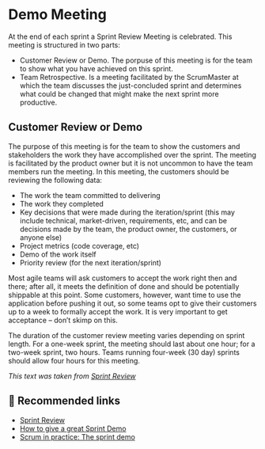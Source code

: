 # Demo Meeting

At the end of each sprint a Sprint Review Meeting is celebrated. This meeting is structured in two parts:

* Customer Review or Demo. The porpuse of this meeting is for the team to show what you have achieved on this sprint.
* Team Retrospective. Is a meeting facilitated by the ScrumMaster at which the team discusses the just-concluded sprint and determines what could be changed that might make the next sprint more productive.

## Customer Review or Demo

The purpose of this meeting is for the team to show the customers and stakeholders the work they have accomplished over the sprint. The meeting is facilitated by the product owner but it is not uncommon to have the team members run the meeting. In this meeting, the customers should be reviewing the following data:

* The work the team committed to delivering
* The work they completed
* Key decisions that were made during the iteration/sprint (this may include technical, market-driven, requirements, etc, and can be decisions made by the team, the product owner, the customers, or anyone else)
* Project metrics (code coverage, etc)
* Demo of the work itself
* Priority review (for the next iteration/sprint)

Most agile teams will ask customers to accept the work right then and there; after all, it meets the definition of done and should be potentially shippable at this point. Some customers, however, want time to use the application before pushing it out, so some teams opt to give their customers up to a week to formally accept the work. It is very important to get acceptance – don’t skimp on this.

The duration of the customer review meeting varies depending on sprint length. For a one-week sprint, the meeting should last about one hour; for a two-week sprint, two hours. Teams running four-week (30 day) sprints should allow four hours for this meeting.

*This text was taken from [Sprint Review](https://www.mitchlacey.com/intro-to-agile/scrum/sprint-review)*


## :pill: Recommended links
* [Sprint Review](https://www.mitchlacey.com/intro-to-agile/scrum/sprint-review)
* [How to give a great Sprint Demo](http://agileforall.com/how-to-give-a-great-sprint-demo/)
* [Scrum in practice: The sprint demo](https://manifesto.co.uk/scrum-practice-sprint-demo/)
